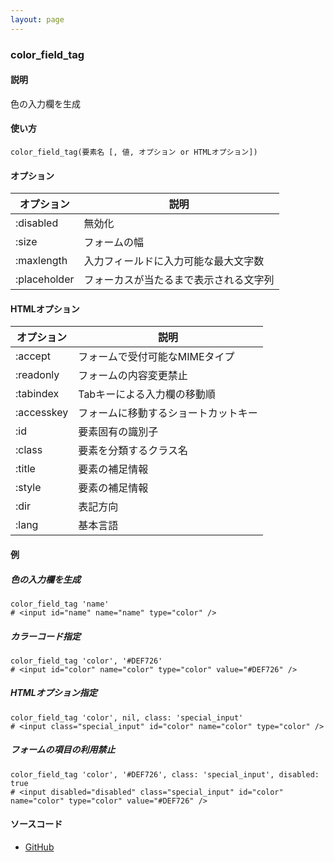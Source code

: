 ```yaml
---
layout: page
---
```

### color_field_tag
#### 説明
色の入力欄を生成

#### 使い方
    color_field_tag(要素名 [, 値, オプション or HTMLオプション])

#### オプション

オプション        | 説明
-------------|--------------------
:disabled    | 無効化
:size        | フォームの幅
:maxlength   | 入力フィールドに入力可能な最大文字数
:placeholder | フォーカスが当たるまで表示される文字列

#### HTMLオプション

オプション      | 説明
-----------|-------------------
:accept    | フォームで受付可能なMIMEタイプ
:readonly  | フォームの内容変更禁止
:tabindex  | Tabキーによる入力欄の移動順
:accesskey | フォームに移動するショートカットキー
:id        | 要素固有の識別子
:class     | 要素を分類するクラス名
:title     | 要素の補足情報
:style     | 要素の補足情報
:dir       | 表記方向
:lang      | 基本言語

#### 例
##### 色の入力欄を生成
    color_field_tag 'name'
    # <input id="name" name="name" type="color" />

##### カラーコード指定
    color_field_tag 'color', '#DEF726'
    # <input id="color" name="color" type="color" value="#DEF726" />

##### HTMLオプション指定
    color_field_tag 'color', nil, class: 'special_input'
    # <input class="special_input" id="color" name="color" type="color" />

##### フォームの項目の利用禁止
    color_field_tag 'color', '#DEF726', class: 'special_input', disabled: true
    # <input disabled="disabled" class="special_input" id="color" name="color" type="color" value="#DEF726" />

#### ソースコード
* [GitHub](https://github.com/rails/rails/blob/f33d52c95217212cbacc8d5e44b5a8e3cdc6f5b3/actionview/lib/action_view/helpers/form_tag_helper.rb#L605)